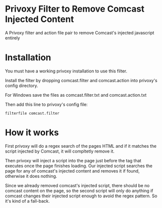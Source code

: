 # Privoxy Filter to Remove Comcast Injected Content
A Privoxy filter and action file pair to remove Comcast's injected javascript entirely

# Installation
You must have a working privoxy installation to use this filter.

Install the filter by dropping comcast.filter and comcast.action into privoxy's config directory.

For Windows save the files as comcast.filter.txt and comcast.action.txt

Then add this line to privoxy's config file:

    filterfile comcast.filter

# How it works

First privoxy will do a regex search of the pages HTML and if it matches the script injected by Comcast, it will compltetly remove it.

Then privoxy will inject a script into the page just before the </head> tag that executes once the page finishes loading.
Our injected script searches the page for any of comcast's injected content and removes it if found, otherwise it does nothing.

Since we already removed comcast's injected script, there should be no comcast content on the page, so the second script will only do anything if comcast changes their injected script enough to avoid the regex pattern. So it's kind of a fall-back.

